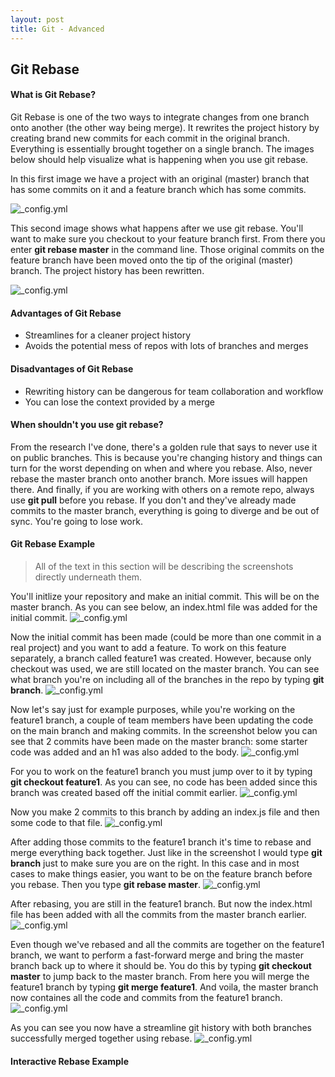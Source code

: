 ```yaml
---
layout: post
title: Git - Advanced
---
```


## Git Rebase

#### What is Git Rebase?

Git Rebase is one of the two ways to integrate changes from one branch onto another (the other way being merge). It rewrites the project history by creating brand new commits for each commit in the original branch. Everything is essentially brought together on a single branch. The images below should help visualize what is happening when you use git rebase. 

In this first image we have a project with an original (master) branch that has some commits on it and a feature branch which has some commits.

![_config.yml]({{site.baseurl}}/images/rebase/git-rebase-visual1.png)

This second image shows what happens after we use git rebase. You'll want to make sure you checkout to your feature branch first. From there you enter **git rebase master** in the command line. Those original commits on the feature branch have been moved onto the tip of the original (master) branch. The project history has been rewritten.

![_config.yml]({{site.baseurl}}/images/rebase/git-rebase-visual2.png)

#### Advantages of Git Rebase

- Streamlines for a cleaner project history
- Avoids the potential mess of repos with lots of branches and merges

#### Disadvantages of Git Rebase

- Rewriting history can be dangerous for team collaboration and workflow
- You can lose the context provided by a merge

#### When shouldn't you use git rebase?

From the research I've done, there's a golden rule that says to never use it on public branches. This is because you're changing history and things can turn for the worst depending on when and where you rebase. Also, never rebase the master branch onto another branch. More issues will happen there. And finally, if you are working with others on a remote repo, always use **git pull** before you rebase. If you don't and they've already made commits to the master branch, everything is going to diverge and be out of sync. You're going to lose work.  

#### Git Rebase Example

> All of the text in this section will be describing the screenshots directly underneath them. 

You'll initlize your repository and make an initial commit. This will be on the master branch. As you can see below, an index.html file was added for the initial commit. 
![_config.yml]({{site.baseurl}}/images/rebase/rebase1.png)


Now the initial commit has been made (could be more than one commit in a real project) and you want to add a feature. To work on this feature separately, a branch called feature1 was created. However, because only checkout was used, we are still located on the master branch. You can see what branch you're on including all of the branches in the repo by typing **git branch**. 
![_config.yml]({{site.baseurl}}/images/rebase/rebase2.png)


Now let's say just for example purposes, while you're working on the feature1 branch, a couple of team members have been updating the code on the main branch and making commits. In the screenshot below you can see that 2 commits have been made on the master branch: some starter code was added and an h1 was also added to the body. 
![_config.yml]({{site.baseurl}}/images/rebase/rebase3.png)


For you to work on the feature1 branch you must jump over to it by typing **git checkout feature1**. As you can see, no code has been added since this branch was created based off the initial commit earlier. 
![_config.yml]({{site.baseurl}}/images/rebase/rebase4.png)


Now you make 2 commits to this branch by adding an index.js file and then some code to that file. 
![_config.yml]({{site.baseurl}}/images/rebase/rebase5.png)


After adding those commits to the feature1 branch it's time to rebase and merge everything back together. Just like in the screenshot I would type **git branch** just to make sure you are on the right. In this case and in most cases to make things easier, you want to be on the feature branch before you rebase. Then you type **git rebase master**.
![_config.yml]({{site.baseurl}}/images/rebase/rebase6.png)


After rebasing, you are still in the feature1 branch. But now the index.html file has been added with all the commits from the master branch earlier. 
![_config.yml]({{site.baseurl}}/images/rebase/rebase7.png)


Even though we've rebased and all the commits are together on the feature1 branch, we want to perform a fast-forward merge and bring the master branch back up to where it should be. You do this by typing **git checkout master** to jump back to the master branch. From here you will merge the feature1 branch by typing **git merge feature1**. And voila, the master branch now containes all the code and commits from the feature1 branch.
![_config.yml]({{site.baseurl}}/images/rebase/rebase8.png)


As you can see you now have a streamline git history with both branches successfully merged together using rebase.
![_config.yml]({{site.baseurl}}/images/rebase/rebase9.png)


#### Interactive Rebase Example
